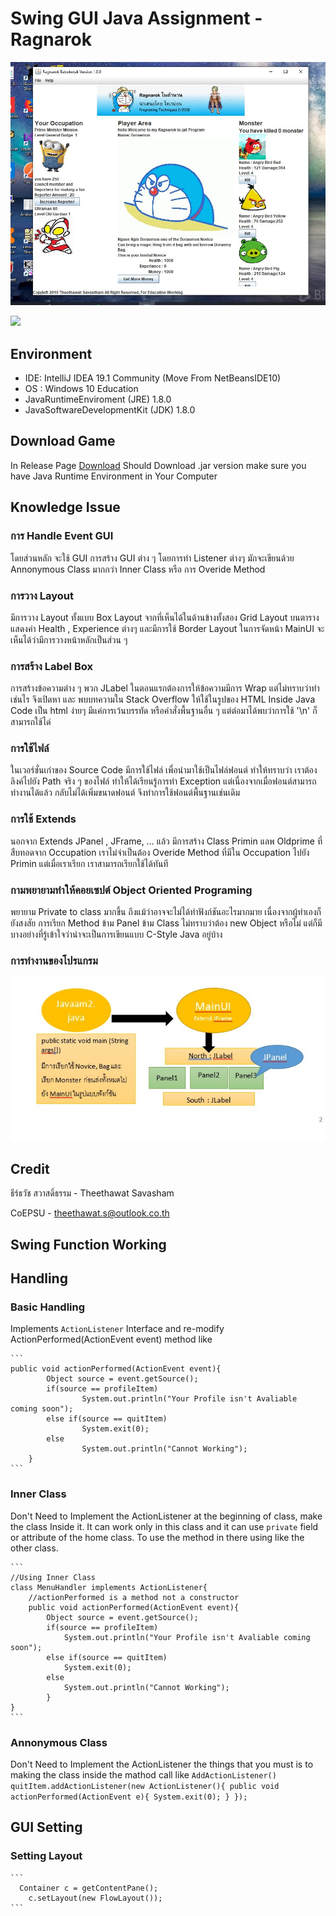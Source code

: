 # Swing GUI Java Assignment - Ragnarok
![program screenshot](https://raw.githubusercontent.com/theethawat/JavaAssignment/master/Screenshot.jpg)

![](https://vsrm.dev.azure.com/theethawats/_apis/public/Release/badge/14d899b7-8338-430d-b6b4-8ba2004d2d9d/1/1)
## Environment
* IDE: IntelliJ IDEA 19.1 Community (Move From NetBeansIDE10)
* OS : Windows 10 Education
* JavaRuntimeEnviroment (JRE) 1.8.0
* JavaSoftwareDevelopmentKit (JDK) 1.8.0

## Download Game
In Release Page [Download](https://github.com/theethawat/JavaAssignment/releases) Should Download .jar version 
make sure you have Java Runtime Environment in Your Computer

## Knowledge Issue
### การ Handle Event GUI
โดยส่วนหลัก จะใช้ GUI การสร้าง GUI ต่าง ๆ โดยการทำ Listener ต่างๆ มักจะเขียนด้วย
 Annonymous Class มากกว่า Inner Class หรือ การ Overide Method
### การวาง Layout
 มีการวาง Layout ทั้งแบบ Box Layout จากที่เห็นได้ในด้านข้างทั้งสอง Grid Layout บนตารางแสดงค่า Health , 
 Experience ต่างๆ และมีการใช้ Border Layout ในการจัดหน้า MainUI จะเห็นได้ว่ามีการวางหน้าหลักเป็นส่วน ๆ 
### การสร้าง Label Box 
การสร้างข้อความต่าง ๆ พวก JLabel ในตอนแรกต้องการให้ข้อความมีการ Wrap แต่ไม่ทราบว่าทำเช่นไร จึงเปิดหา และ พบบทความใน
 Stack Overflow ให้ใช้ในรูปของ HTML Inside Java Code เป็น html ง่ายๆ มีแค่การเว้นบรรทัด หรือคำสั่งพื้นฐานอื่น ๆ 
 แต่ต่อมาได้พบว่าการใช้ '\n' ก็สามารถใช้ได่
 ### การใช้ไฟล์
 ในเวอร์ชั่นเก่าของ Source Code มีการใช้ไฟล์ เพื่อนำมาใช้เป็นไฟล์ฟอนต์ ทำให้ทราบว่า เราต้องลิงค์ไปยัง Path จริง ๆ ของไฟล์ ทำให้ได้เรียนรู้การทำ Exception แต่เนื่องจากเมื่อฟอนต์สามารถทำงานได้แล้ว กลับไม่ได้เพิ่มขนาดฟอนต์ จึงทำการใช้ฟอนต์พื้นฐานเช่นเดิม 
### การใช้ Extends
 นอกจาก Extends JPanel , JFrame, … แล้ว มีการสร้าง Class Primin แลพ  Oldprime ที่สืบทอดจาก Occupation 
 เราไม่จำเป็นต้อง Overide Method ที่มีใน Occupation ไปยัง Primin แต่เมื่อเราเรียก เราสามารถเรียกใช้ได้ทันที 
### กามพยายามทำให้คอยเซปต์ Object Oriented Programing
พยายาม Private to class มากขึ้น ถึงแม้ว่าอาจจะไม่ได้ทำฟังก์ชันอะไรมากมาย เนื่องจากผู้ทำเองก็ยังสงสัย การเรียก Method ข้าม Panel ข้าม Class ไม่ทราบว่าต้อง new Object หรือไม่ แต่ก็มีบางอย่างที่รู้เข้าใจว่าน่าจะเป็นการเขียนแบบ C-Style Java อยู่บ้าง

### การทำงานของโปรแกรม
![Program Working Model](https://raw.githubusercontent.com/theethawat/JavaAssignment/master/Screenshot2.jpg)

## Credit
ธีร์ธวัช สวาสดิ์ธรรม - Theethawat Savasham

CoEPSU - theethawat.s@outlook.co.th


## Swing Function Working

## Handling
### Basic Handling 
Implements `ActionListener` Interface and re-modify ActionPerformed(ActionEvent event) method like

	```
 	public void actionPerformed(ActionEvent event){
        	Object source = event.getSource();
        	if(source == profileItem)
            		System.out.println("Your Profile isn't Avaliable coming soon");
        	else if(source == quitItem)
            		System.exit(0);
        	else
            		System.out.println("Cannot Working");
    	}	 
	```
### Inner Class
Don't Need to Implement the ActionListener at the beginning of class,
make the class Inside it. It can work only in this class and it can use `private` 
field or attribute of the home class. 
To use the method in there using like the other class.

	```
	//Using Inner Class
	class MenuHandler implements ActionListener{
		//actionPerformed is a method not a constructor
		public void actionPerformed(ActionEvent event){
		    Object source = event.getSource();
			if(source == profileItem)
				System.out.println("Your Profile isn't Avaliable coming soon");
			else if(source == quitItem)
				System.exit(0);
			else
				System.out.println("Cannot Working");
			} 								        
	}
	```

### Annonymous Class
Don't Need to Implement the ActionListener the things that you must is
to making the class inside the mathod call like `AddActionListener()` 
	```
	quitItem.addActionListener(new ActionListener(){
            public void actionPerformed(ActionEvent e){
                System.exit(0);
            }
        });	
	```

## GUI Setting
### Setting Layout
	```
	  Container c = getContentPane();
        c.setLayout(new FlowLayout());
	```